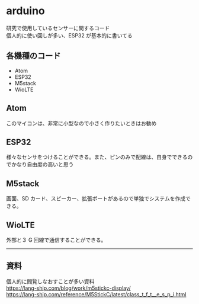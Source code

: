 # arduino

研究で使用しているセンサーに関するコード  
個人的に使い回しが多い、ESP32 が基本的に書いてる

## 各機種のコード

- Atom
- ESP32
- M5stack
- WioLTE

## Atom

このマイコンは、非常に小型なので小さく作りたいときはお勧め

## ESP32

様々なセンサをつけることができる。また、ピンのみで配線は、自身でできるのでかなり自由度の高いと思う

## M5stack

画面、SD カード、スピーカー、拡張ボートがあるので単独でシステムを作成できる。

## WioLTE

外部と３ G 回線で通信することができる。

---

## 資料

個人的に閲覧しなおすことが多い資料  
https://lang-ship.com/blog/work/m5stickc-display/  
https://lang-ship.com/reference/M5StickC/latest/class_t_f_t__e_s_p_i.html